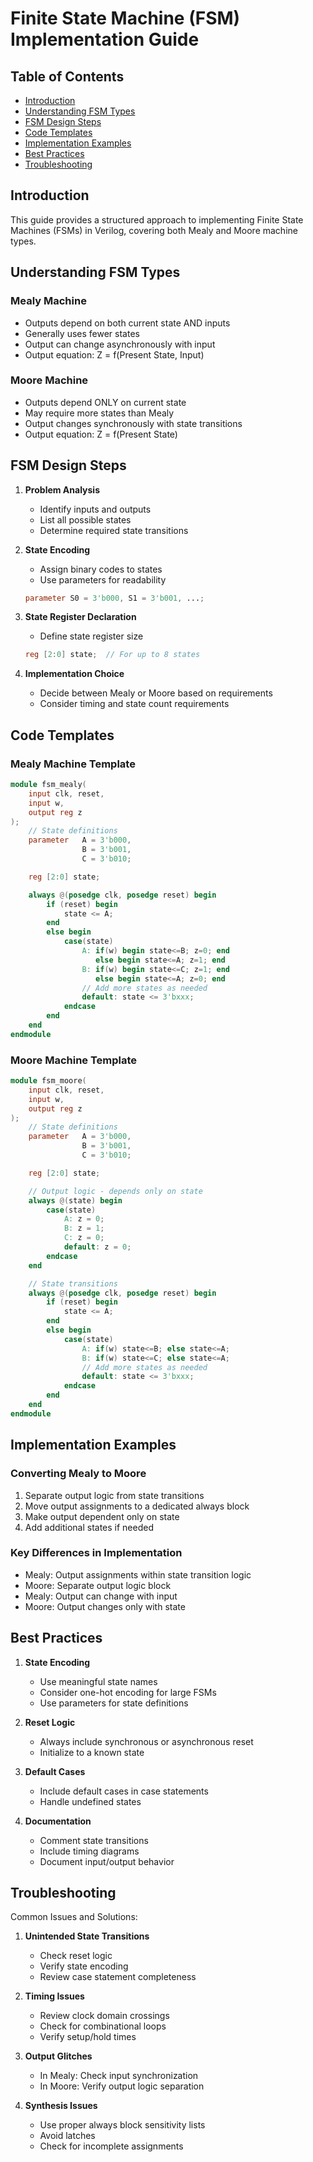 # Finite State Machine (FSM) Implementation Guide

## Table of Contents

- [Introduction](#introduction)
- [Understanding FSM Types](#understanding-fsm-types)
- [FSM Design Steps](#fsm-design-steps)
- [Code Templates](#code-templates)
- [Implementation Examples](#implementation-examples)
- [Best Practices](#best-practices)
- [Troubleshooting](#troubleshooting)

## Introduction

This guide provides a structured approach to implementing Finite State Machines (FSMs) in Verilog, covering both Mealy and Moore machine types.

## Understanding FSM Types

### Mealy Machine

- Outputs depend on both current state AND inputs
- Generally uses fewer states
- Output can change asynchronously with input
- Output equation: Z = f(Present State, Input)

### Moore Machine

- Outputs depend ONLY on current state
- May require more states than Mealy
- Output changes synchronously with state transitions
- Output equation: Z = f(Present State)

## FSM Design Steps

1. **Problem Analysis**

   - Identify inputs and outputs
   - List all possible states
   - Determine required state transitions

2. **State Encoding**

   - Assign binary codes to states
   - Use parameters for readability

   ```verilog
   parameter S0 = 3'b000, S1 = 3'b001, ...;
   ```

3. **State Register Declaration**

   - Define state register size

   ```verilog
   reg [2:0] state;  // For up to 8 states
   ```

4. **Implementation Choice**
   - Decide between Mealy or Moore based on requirements
   - Consider timing and state count requirements

## Code Templates

### Mealy Machine Template

```verilog
module fsm_mealy(
    input clk, reset,
    input w,
    output reg z
);
    // State definitions
    parameter   A = 3'b000,
                B = 3'b001,
                C = 3'b010;

    reg [2:0] state;

    always @(posedge clk, posedge reset) begin
        if (reset) begin
            state <= A;
        end
        else begin
            case(state)
                A: if(w) begin state<=B; z=0; end
                   else begin state<=A; z=1; end
                B: if(w) begin state<=C; z=1; end
                   else begin state<=A; z=0; end
                // Add more states as needed
                default: state <= 3'bxxx;
            endcase
        end
    end
endmodule
```

### Moore Machine Template

```verilog
module fsm_moore(
    input clk, reset,
    input w,
    output reg z
);
    // State definitions
    parameter   A = 3'b000,
                B = 3'b001,
                C = 3'b010;

    reg [2:0] state;

    // Output logic - depends only on state
    always @(state) begin
        case(state)
            A: z = 0;
            B: z = 1;
            C: z = 0;
            default: z = 0;
        endcase
    end

    // State transitions
    always @(posedge clk, posedge reset) begin
        if (reset) begin
            state <= A;
        end
        else begin
            case(state)
                A: if(w) state<=B; else state<=A;
                B: if(w) state<=C; else state<=A;
                // Add more states as needed
                default: state <= 3'bxxx;
            endcase
        end
    end
endmodule
```

## Implementation Examples

### Converting Mealy to Moore

1. Separate output logic from state transitions
2. Move output assignments to a dedicated always block
3. Make output dependent only on state
4. Add additional states if needed

### Key Differences in Implementation

- Mealy: Output assignments within state transition logic
- Moore: Separate output logic block
- Mealy: Output can change with input
- Moore: Output changes only with state

## Best Practices

1. **State Encoding**

   - Use meaningful state names
   - Consider one-hot encoding for large FSMs
   - Use parameters for state definitions

2. **Reset Logic**

   - Always include synchronous or asynchronous reset
   - Initialize to a known state

3. **Default Cases**

   - Include default cases in case statements
   - Handle undefined states

4. **Documentation**
   - Comment state transitions
   - Include timing diagrams
   - Document input/output behavior

## Troubleshooting

Common Issues and Solutions:

1. **Unintended State Transitions**

   - Check reset logic
   - Verify state encoding
   - Review case statement completeness

2. **Timing Issues**

   - Review clock domain crossings
   - Check for combinational loops
   - Verify setup/hold times

3. **Output Glitches**

   - In Mealy: Check input synchronization
   - In Moore: Verify output logic separation

4. **Synthesis Issues**
   - Use proper always block sensitivity lists
   - Avoid latches
   - Check for incomplete assignments
